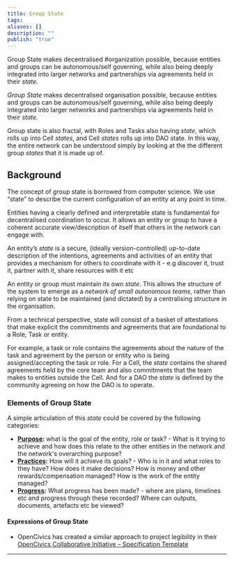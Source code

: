 ```yaml
---
title: Group State
tags: 
aliases: []
description: ""
publish: "true"
---
```


Group State makes decentralised #organization possible, because entities and groups can be autonomous/self governing, while also being deeply integrated into larger networks and partnerships via agreements held in their _state._

_Group State_ makes decentralised organisation possible, because entities and groups can be autonomous/self governing, while also being deeply integrated into larger networks and partnerships via agreements held in their _state._

Group state is also fractal, with Roles and Tasks also having _state_, which rolls up into Cell _states_, and Cell _states_ rolls up into DAO state. In this way, the entire network can be understood simply by looking at the the different group _states_ that it is made up of.


## **Background**

The concept of group state is borrowed from computer science. We use “state” to describe the current configuration of an entity at any point in time.

Entities having a clearly defined and interpretable state is fundamental for decentralised coordination to occur. It allows an entity or group to have a coherent accurate view/description of itself that others in the network can engage with.

An entity’s _state_ is a secure, (ideally version-controlled) up-to-date description of the intentions, agreements and activities of an entity that provides a mechanism for others to coordinate with it - e.g discover it, trust it, partner with it, share resources with it etc

An entity or group must maintain its own _state_. This allows the structure of the system to emerge as a _network of small autonomous teams_, rather than relying on state to be maintained (and dictated) by a centralising structure in the organisation. 

From a technical perspective, state will consist of a basket of attestations that make explicit the commitments and agreements that are foundational to a Role, Task or entity.

For example, a task or role contains the agreements about the nature of the task and agreement by the person or entity who is being assigned/accepting the task or role. For a Cell, the _state_ contains the shared agreements held by the core team and also commitments that the team makes to entities outside the Cell. And for a DAO the _state_ is defined by the community agreeing on how the DAO is to operate.

### Elements of Group State

A simple articulation of this _state_ could be covered by the following categories:

- **[Purpose](../../../tags/purpose.md):** what is the goal of the entity, role or task? - What is it trying to achieve and how does this relate to the other entities in the network and the network's overarching purpose?
-  **[Practices](../../../tags/practices.md):** How will it achieve its goals? - Who is in it and what roles to they have? How does it make decisions? How is money and other rewards/compensation managed? How is the work of the entity managed?
- **[Progress](../../../tags/progress.md):** What progress has been made? - where are plans, timelines etc and progress through these recorded? Where can outputs, documents, artefacts etc be viewed?

#### Expressions of Group State

- OpenCivics has created a similar approach to project legibility in their [OpenCivics Collaborative Initiative – Specification Template](../../../links/OpenCivics%2520Collaborative%2520Initiative%2520%E2%80%93%2520Specification%2520Template.md#)

---

